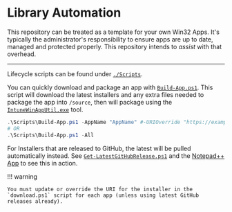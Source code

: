 # Library Automation

This repository can be treated as a template for your own Win32 Apps. It's typically the administrator's responsibility to ensure apps are up to date, managed and protected properly. This repository intends to _assist_ with that overhead.

---

Lifecycle scripts can be found under [`./Scripts`](https://github.com/hudsonm62/Intune-Win32App-Library/blob/master/Scripts).

You can quickly download and package an app with [`Build-App.ps1`](https://github.com/hudsonm62/Intune-Win32App-Library/blob/master/Scripts/Build-App.ps1). This script will download the latest installers and any extra files needed to package the app into `/source`, then will package using the [`IntuneWinAppUtil.exe`](https://github.com/microsoft/Microsoft-Win32-Content-Prep-Tool) tool.

```powershell
.\Scripts\Build-App.ps1 -AppName "AppName" #-URIOverride "https://example.com/latest-installer.exe"
# OR
.\Scripts\Build-App.ps1 -All
```

For Installers that are released to GitHub, the latest will be pulled automatically instead. See [`Get-LatestGitHubRelease.ps1`](https://github.com/hudsonm62/Intune-Win32App-Library/blob/master/Scripts/Get-LatestGitHubRelease.ps1) and the [Notepad++ App](https://github.com/hudsonm62/Intune-Win32App-Library/blob/master/Apps/Notepad++) to see this in action.

!!! warning

    You must update or override the URI for the installer in the `download.ps1` script for each app (unless using latest GitHub releases already).
